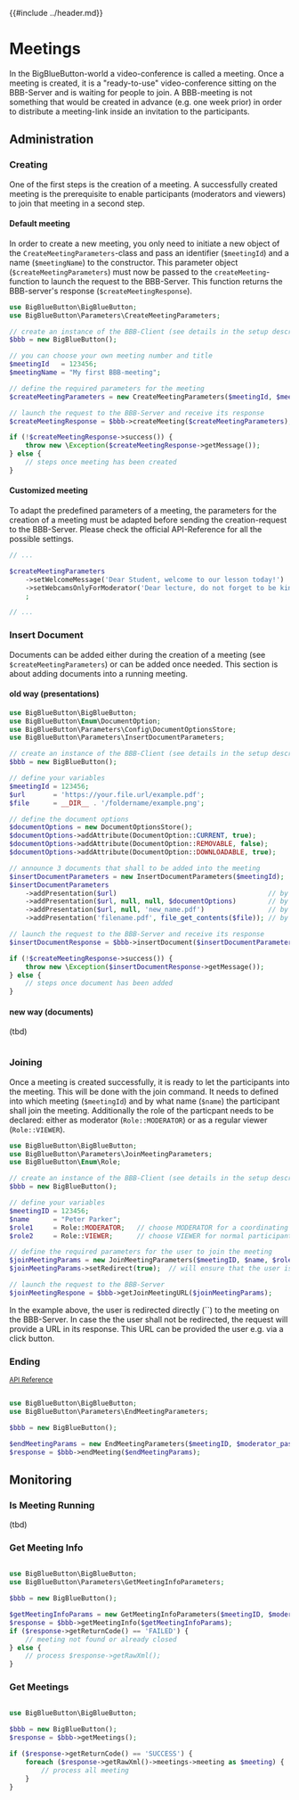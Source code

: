 {{#include ../header.md}}

# Meetings
In the BigBlueButton-world a video-conference is called a meeting. Once a meeting is created, it is a "ready-to-use" video-conference sitting on the BBB-Server and is waiting for people to join. A BBB-meeting is not something that would be created in advance (e.g. one week prior) in order to distribute a meeting-link inside an invitation to the participants.

## Administration
### Creating
One of the first steps is the creation of a meeting. A successfully created meeting is the prerequisite to enable participants (moderators and viewers) to join that meeting in a second step.

#### Default meeting
In order to create a new meeting, you only need to initiate a new object of the `CreateMeetingParameters`-class and pass an identifier (`$meetingId`) and a name (`$meetingName`) to the constructor. This parameter object (`$createMeetingParameters`) must now be passed to the `createMeeting`-function to launch the request to the BBB-Server. This function returns the BBB-server's response (`$createMeetingResponse`).
```php
use BigBlueButton\BigBlueButton;
use BigBlueButton\Parameters\CreateMeetingParameters;

// create an instance of the BBB-Client (see details in the setup description)
$bbb = new BigBlueButton();

// you can choose your own meeting number and title
$meetingId   = 123456;
$meetingName = "My first BBB-meeting";

// define the required parameters for the meeting
$createMeetingParameters = new CreateMeetingParameters($meetingId, $meetingName);

// launch the request to the BBB-Server and receive its response
$createMeetingResponse = $bbb->createMeeting($createMeetingParameters);

if (!$createMeetingResponse->success()) {
    throw new \Exception($createMeetingResponse->getMessage());
} else {
    // steps once meeting has been created
}
```

#### Customized meeting
To adapt the predefined parameters of a meeting, the parameters for the creation of a meeting must be adapted before sending the creation-request to the BBB-Server. Please check the official API-Reference for all the possible settings.
```php
// ...

$createMeetingParameters
    ->setWelcomeMessage('Dear Student, welcome to our lesson today!')
    ->setWebcamsOnlyForModerator('Dear lecture, do not forget to be kind!')
    ;

// ...
```

### Insert Document

Documents can be added either during the creation of a meeting (see `$createMeetingParameters`) or can be added once needed. This section is about adding documents into a running meeting.

#### old way (presentations)
```php
use BigBlueButton\BigBlueButton;
use BigBlueButton\Enum\DocumentOption;
use BigBlueButton\Parameters\Config\DocumentOptionsStore;
use BigBlueButton\Parameters\InsertDocumentParameters;

// create an instance of the BBB-Client (see details in the setup description)
$bbb = new BigBlueButton();

// define your variables
$meetingId = 123456;
$url       = 'https://your.file.url/example.pdf';
$file      = __DIR__ . '/foldername/example.png';

// define the document options
$documentOptions = new DocumentOptionsStore();
$documentOptions->addAttribute(DocumentOption::CURRENT, true);
$documentOptions->addAttribute(DocumentOption::REMOVABLE, false);
$documentOptions->addAttribute(DocumentOption::DOWNLOADABLE, true);

// announce 3 documents that shall to be added into the meeting
$insertDocumentParameters = new InsertDocumentParameters($meetingId);
$insertDocumentParameters
    ->addPresentation($url)                                      // by a URL (with default document options)
    ->addPresentation($url, null, null, $documentOptions)        // by a URL and defining the document options
    ->addPresentation($url, null, 'new_name.pdf')                // by a URL and rename the file
    ->addPresentation('filename.pdf', file_get_contents($file)); // by injecting a data stream and define the filename used on BBB-server

// launch the request to the BBB-Server and receive its response
$insertDocumentResponse = $bbb->insertDocument($insertDocumentParameters);

if (!$createMeetingResponse->success()) {
    throw new \Exception($insertDocumentResponse->getMessage());
} else {
    // steps once document has been added
}
```
#### new way (documents)
(tbd)
```php
```

### Joining
Once a meeting is created successfully, it is ready to let the participants into the meeting. This will be done with the join command. It needs to defined into which meeting (`$meetingId`) and by what name (`$name`) the participant shall join the meeting. Additionally the role of the particpant needs to be declared: either as moderator (`Role::MODERATOR`) or as a regular viewer (`Role::VIEWER`).

```php
use BigBlueButton\BigBlueButton;
use BigBlueButton\Parameters\JoinMeetingParameters;
use BigBlueButton\Enum\Role;

// create an instance of the BBB-Client (see details in the setup description)
$bbb = new BigBlueButton();

// define your variables
$meetingID = 123456;
$name      = "Peter Parker";
$role1     = Role::MODERATOR;   // choose MODERATOR for a coordinating person
$role2     = Role::VIEWER;      // choose VIEWER for normal participants

// define the required parameters for the user to join the meeting
$joinMeetingParams = new JoinMeetingParameters($meetingID, $name, $role1);
$joinMeetingParams->setRedirect(true);  // will ensure that the user is redirected to the BBB-Server

// launch the request to the BBB-Server
$joinMeetingRespone = $bbb->getJoinMeetingURL($joinMeetingParams);
```
In the example above, the user is redirected directly (``) to the meeting on the BBB-Server. In case the the user shall not be redirected, the request will provide a URL in its response. This URL can be provided the user e.g. via a click button.

### Ending
<sup>[API Reference](https://docs.bigbluebutton.org/development/api/#end)</sup>

```php

use BigBlueButton\BigBlueButton;
use BigBlueButton\Parameters\EndMeetingParameters;

$bbb = new BigBlueButton();

$endMeetingParams = new EndMeetingParameters($meetingID, $moderator_password);
$response = $bbb->endMeeting($endMeetingParams);
```

## Monitoring
### Is Meeting Running
(tbd)

### Get Meeting Info
```php

use BigBlueButton\BigBlueButton;
use BigBlueButton\Parameters\GetMeetingInfoParameters;

$bbb = new BigBlueButton();

$getMeetingInfoParams = new GetMeetingInfoParameters($meetingID, $moderator_password);
$response = $bbb->getMeetingInfo($getMeetingInfoParams);
if ($response->getReturnCode() == 'FAILED') {
	// meeting not found or already closed
} else {
	// process $response->getRawXml();
}
```

### Get Meetings
```php

use BigBlueButton\BigBlueButton;

$bbb = new BigBlueButton();
$response = $bbb->getMeetings();

if ($response->getReturnCode() == 'SUCCESS') {
	foreach ($response->getRawXml()->meetings->meeting as $meeting) {
		// process all meeting
	}
}
```